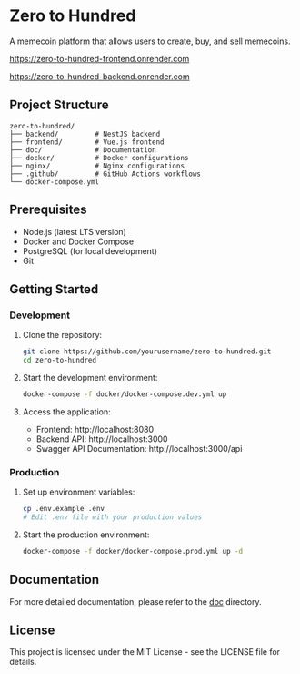 # Zero to Hundred

A memecoin platform that allows users to create, buy, and sell memecoins.

https://zero-to-hundred-frontend.onrender.com

https://zero-to-hundred-backend.onrender.com

## Project Structure

```
zero-to-hundred/
├── backend/         # NestJS backend
├── frontend/        # Vue.js frontend
├── doc/             # Documentation
├── docker/          # Docker configurations
├── nginx/           # Nginx configurations
├── .github/         # GitHub Actions workflows
└── docker-compose.yml
```

## Prerequisites

- Node.js (latest LTS version)
- Docker and Docker Compose
- PostgreSQL (for local development)
- Git

## Getting Started

### Development

1. Clone the repository:

   ```bash
   git clone https://github.com/yourusername/zero-to-hundred.git
   cd zero-to-hundred
   ```

2. Start the development environment:

   ```bash
   docker-compose -f docker/docker-compose.dev.yml up
   ```

3. Access the application:
   - Frontend: http://localhost:8080
   - Backend API: http://localhost:3000
   - Swagger API Documentation: http://localhost:3000/api

### Production

1. Set up environment variables:

   ```bash
   cp .env.example .env
   # Edit .env file with your production values
   ```

2. Start the production environment:
   ```bash
   docker-compose -f docker/docker-compose.prod.yml up -d
   ```

## Documentation

For more detailed documentation, please refer to the [doc](./doc) directory.

## License

This project is licensed under the MIT License - see the LICENSE file for details.
